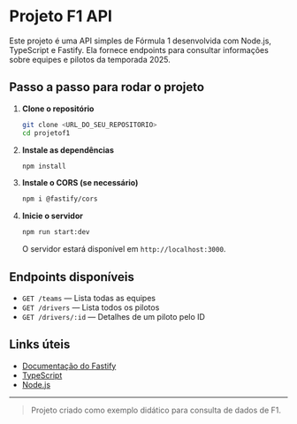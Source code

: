 # Projeto F1 API

Este projeto é uma API simples de Fórmula 1 desenvolvida com Node.js, TypeScript e Fastify. Ela fornece endpoints para consultar informações sobre equipes e pilotos da temporada 2025.

## Passo a passo para rodar o projeto

1. **Clone o repositório**
   ```bash
   git clone <URL_DO_SEU_REPOSITORIO>
   cd projetof1
   ```
2. **Instale as dependências**
   ```bash
   npm install
   ```
3. **Instale o CORS (se necessário)**
   ```bash
   npm i @fastify/cors
   ```
4. **Inicie o servidor**
   ```bash
   npm run start:dev
   ```
   O servidor estará disponível em `http://localhost:3000`.

## Endpoints disponíveis

- `GET /teams` — Lista todas as equipes
- `GET /drivers` — Lista todos os pilotos
- `GET /drivers/:id` — Detalhes de um piloto pelo ID

## Links úteis

- [Documentação do Fastify](https://www.fastify.io/docs/latest/)
- [TypeScript](https://www.typescriptlang.org/)
- [Node.js](https://nodejs.org/)

---

> Projeto criado como exemplo didático para consulta de dados de F1.
